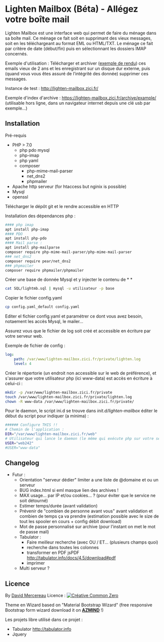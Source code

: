 # Lighten Mailbox (Béta) - Allégez votre boîte mail

Lighten Mailbox est une interface web qui permet de faire du ménage dans sa boîte mail. Ce ménage ce fait  soit en supprimant des vieux messages, soit en les téléchargeant au format EML ou HTML/TXT. Le ménage ce fait par critère de date (début/fin)  puis en sélectionnant les dossiers IMAP concernés.

Exemple d'utilisation : Télécharger et archiver ([exemple de rendu](https://lighten-mailbox.zici.fr/archive/example/)) ces emails vieux de 2 ans et les enregistrant sur un disque dur externe, puis (quand vous vous êtes assuré de l’intégrité des donnée) supprimer ces messages.

Instance de test : http://lighten-mailbox.zici.fr/

Exemple d'index d'archive : https://lighten-mailbox.zici.fr/archive/example/ (utilisable hors ligne, dans un navigateur internet depuis une clé usb par exemple...)

## Installation

Pré-requis

* PHP > 7.0
  * php pdo mysql
  * php-imap
  * php yaml
  * composer
    * php-mime-mail-parser
    * net_dns2
    * phpmailer
* Apache http serveur (for htaccess but nginix is possible)
* Mysql
* openssl

Télécharger le dépôt git et le rendre accessible en HTTP

Installation des dépendances php : 

```bash
#### php imap
apt install php-imap
#### PDO
apt install php-pdo
#### Mail parse : 
apt install php-mailparse
composer require php-mime-mail-parser/php-mime-mail-parser
### net_dns2
composer require pear/net_dns2
### phpmailer
composer require phpmailer/phpmailer
```

Créer une base de donnée Mysql et y injecter le contenu de  *	*

```bash
cat SQL/lightmb.sql | mysql -u utilisateur -p base
```

Copier le fichier config.yaml

```bash
cp config.yaml_default config.yaml
```

Editer el fichier config.yaml et paramétrer ce dont vous avez besoin, notaement les accès Mysql, le mailer...

Assurez vous que le fichier de log soit créé et accessible en écriture par votre serveur web.

Exemple de fichier de config : 

```yaml
log:
    path: /var/www/lighten-mailbox.zici.fr/private/lighten.log
    level: 4
```

Créer le répertorie (un endroit non accessible sur le web de préférence), et s'assurer que votre utilisateur php (ici www-data) est accès en écriture à celui-ci :

```bash
mkdir -p /var/www/lighten-mailbox.zici.fr/private
touch /var/www/lighten-mailbox.zici.fr/private/lighten.log
chown -R www-data /var/www/lighten-mailbox.zici.fr/private/
```

Pour le daemon, le script ini.d se trouve dans *init.d/lighten-mailbox* éditer le début du script pour indiquer (a minima) : 

```bash
###### Configure THIS !!
# Chemin de l'application : 
DIR="/var/www/lighten-mailbox.zici.fr/web"
# Utilisateur qui lance le daemon (le même qui exécute php sur votre serveur web, souvent www-data)
USER="web242"
#USER="www-data" 
```

## Changelog

* Futur :
  * Orientation "serveur dédier" limiter a une liste de @domaine et ou un serveur
  * BUG index.html si eml masque lien des archives !
  * MAX usage... par IP et/ou cookies... ? (pour éviter que le service ne soit détourné)
  * Estimer temps/durée  (avant validation)
  * Prévenir de "combien de personne avant vous" avant validation et combien de temps ça va prendre (estimation possible avec le size de tout les spooler en cours + config débit download)
  * Mot de passe personnalisé sur archive (pour l'instant on met le mot de passe mail)
  * Tabulator : 
    * Faire meilleur recherche (avec OU / ET...  (plusieurs champs quoi)
    * recherche dans toutes les colonnes
    * transformer en PDF jsPDF http://tabulator.info/docs/4.5/download#pdf
    * imprimer
  * Multi serveur ?

## Licence 

By [David Mercereau](https://david.mercereau.info)  Licence : [![Créative Common Zero](https://lighten-mailbox.zici.fr/assets/img/CC-Zero-badge.svg)](https://creativecommons.org/publicdomain/zero/1.0/deed.fr) 

Theme en Wizard based on "Material Bootstrap Wizard" (free responsive Bootstrap form wizard download it on <a href="http://azmind.com"><strong>AZMIND</strong></a> !)

Les projets libre utilisé dans ce projet : 

* Tabulator http://tabulator.info
* Jquery